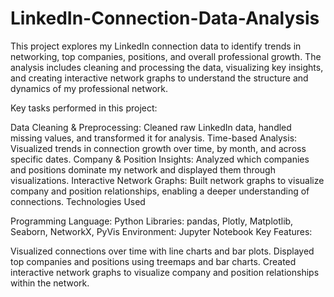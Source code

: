 # LinkedIn-Connection-Data-Analysis

This project explores my LinkedIn connection data to identify trends in networking, top companies, positions, and overall professional growth. The analysis includes cleaning and processing the data, visualizing key insights, and creating interactive network graphs to understand the structure and dynamics of my professional network.

Key tasks performed in this project:

Data Cleaning & Preprocessing: Cleaned raw LinkedIn data, handled missing values, and transformed it for analysis.
Time-based Analysis: Visualized trends in connection growth over time, by month, and across specific dates.
Company & Position Insights: Analyzed which companies and positions dominate my network and displayed them through visualizations.
Interactive Network Graphs: Built network graphs to visualize company and position relationships, enabling a deeper understanding of connections.
Technologies Used

Programming Language: Python
Libraries: pandas, Plotly, Matplotlib, Seaborn, NetworkX, PyVis
Environment: Jupyter Notebook
Key Features:

Visualized connections over time with line charts and bar plots.
Displayed top companies and positions using treemaps and bar charts.
Created interactive network graphs to visualize company and position relationships within the network.
